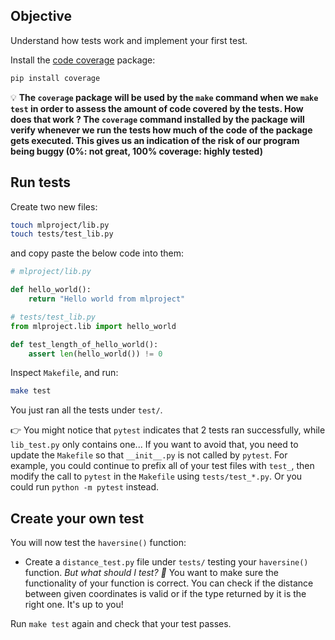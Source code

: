 ## Objective

Understand how tests work and implement your first test.

Install the [code coverage](https://en.wikipedia.org/wiki/Code_coverage) package:

``` bash
pip install coverage
```

💡 __The `coverage` package will be used by the `make` command when we `make test` in order to assess the amount of code covered by the tests. How does that work ? The `coverage` command installed by the package will verify whenever we run the tests how much of the code of the package gets executed. This gives us an indication of the risk of our program being buggy (0%: not great, 100% coverage: highly tested)__

## Run tests

Create two new files:

```bash
touch mlproject/lib.py
touch tests/test_lib.py
```

and copy paste the below code into them:

```python
# mlproject/lib.py

def hello_world():
    return "Hello world from mlproject"
```

```python
# tests/test_lib.py
from mlproject.lib import hello_world

def test_length_of_hello_world():
    assert len(hello_world()) != 0
```

Inspect `Makefile`, and run:

```bash
make test
```

You just ran all the tests under `test/`.

👉 You might notice that `pytest` indicates that 2 tests ran successfully, while `lib_test.py` only contains one... If you want to avoid that, you need to update the `Makefile` so that `__init__.py` is not called by `pytest`. For example, you could continue to prefix all of your test files with `test_`, then modify the call to `pytest` in the `Makefile` using `tests/test_*.py`. Or you could run `python -m pytest` instead.

## Create your own test

You will now test the `haversine()` function:

- Create a `distance_test.py` file under `tests/` testing your `haversine()` function.
  *But what should I test? 🤔*
  You want to make sure the functionality of your function is correct. You can check if the distance between given coordinates is valid or if the type returned by it is the right one. It's up to you!

Run `make test` again and check that your test passes.
